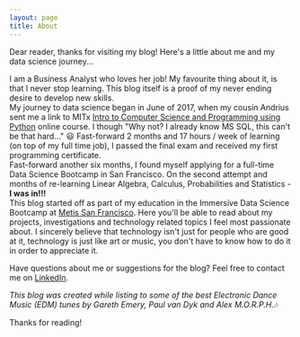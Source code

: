 ```yaml
---
layout: page
title: About
---
```


<p class="message">
  Dear reader, thanks for visiting my blog! 
Here's a little about me and my data science journey... 
</p>

I am a Business Analyst who loves her job! My favourite thing about it, is that I never stop learning. This blog itself is a proof of my never ending desire to develop new skills.  
My journey to data science began in June of 2017, when my cousin Andrius sent me a link to MITx [Intro to Computer Science and Programming using Python](https://www.edx.org/course/introduction-computer-science-mitx-6-00-1x-11) online course. I though "Why not? I already know MS SQL, this can't be that hard..." :smiley:
   Fast-forward 2 months and 17 hours / week of learning (on top of my full time job), I passed the final exam and received my first programming certificate.  
Fast-forward another six months, I found myself applying for a full-time Data Science Bootcamp in San Francisco.  On the second attempt and months of re-learning Linear Algebra, Calculus, Probabilities and Statistics - **I was in!!!**  
 This blog started off as part of my education in the Immersive Data Science Bootcamp at [Metis San Francisco](https://www.thisismetis.com/). Here you'll be able to read about my projects, investigations and technology related topics I feel most passionate about.
I sincerely believe that technology isn't just for people who are good at it, technology is just like art or music, you don't have to know how to do it in order to appreciate it.

Have questions about me or suggestions for the blog? Feel free to contact me on [LinkedIn](https://www.linkedin.com/in/auste-mastaviciute-59a58a54/).

*This blog was created while listing to some of the best Electronic Dance Music (EDM) tunes by Gareth Emery, Paul van Dyk and Alex M.O.R.P.H.*:notes:  

Thanks for reading!
